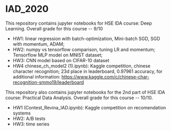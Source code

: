 # IAD_2020
This repository contains jupyter notebooks for HSE IDA course: Deep Learning. Overall grade for this course -- 9/10
* HW1: linear regression with batch-optimization, Mini-batch SGD, SGD with momentum, ADAM; 
* HW2: numpy vs tensorflow comparison, tuning LR and momentum; Tensorflow MLP model on MNIST dataset; 
* HW3: CNN model based on CIFAR-10 dataset
* HW4 chinese_ch_model2 (1).ipynb): Kaggle competition,  chinese character recognition; 23d place in leaderboard, 0.97961 accuracy, for additional information: https://www.kaggle.com/c/chinese-char-recognition-smmo19/leaderboard

This repository also contains jupyter notebooks for the 2nd part of HSE IDA course: Practical Data Analysis. Overall grade for this course -- 10/10.
* HW1 (Contest_Revina_IAD.ipynb): Kaggle competition on recomendation systems 
* HW2: A/B tests 
* HW3: time series 
